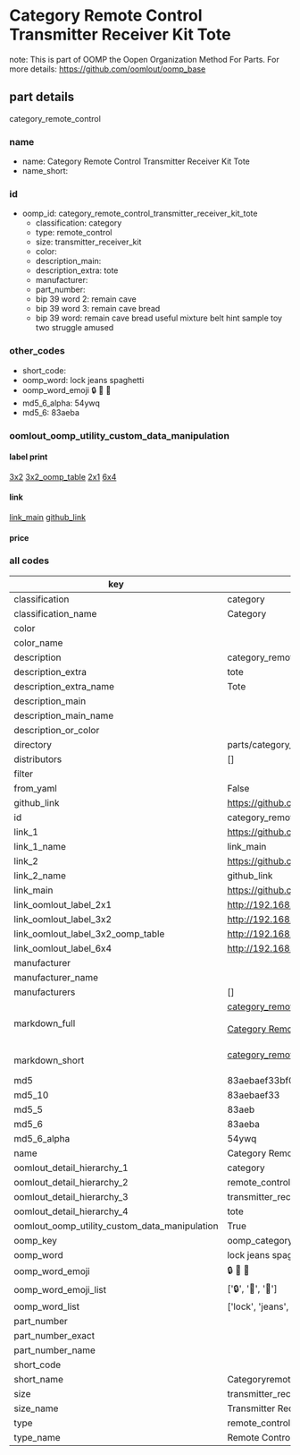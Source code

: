# Category Remote Control Transmitter Receiver Kit Tote  

note: This is part of OOMP the Oopen Organization Method For Parts. For more details: https://github.com/oomlout/oomp_base

##  part details



category_remote_control

### name
* name: Category Remote Control Transmitter Receiver Kit Tote
* name_short: 
### id
* oomp_id: category_remote_control_transmitter_receiver_kit_tote
  * classification: category
  * type: remote_control
  * size: transmitter_receiver_kit
  * color: 
  * description_main: 
  * description_extra: tote
  * manufacturer: 
  * part_number: 
  * bip 39 word 2: remain cave
  * bip 39 word 3: remain cave bread
  * bip 39 word: remain cave bread useful mixture belt hint sample toy two struggle amused

### other_codes
* short_code: 
* oomp_word: lock jeans spaghetti
* oomp_word_emoji :lock: :jeans: :spaghetti:
* md5_6_alpha: 54ywq
* md5_6: 83aeba






### oomlout_oomp_utility_custom_data_manipulation
#### label print
[3x2](http://192.168.1.245:1112/?label=oomp%2054ywq)
[3x2_oomp_table](http://192.168.1.107:1112/?label=oomp%2054ywq)
[2x1](http://192.168.1.242:1112/?label=oomp%2054ywq)
[6x4](http://192.168.1.55:1112/?label=oomp%2054ywq)    

#### link

[link_main](https://github.com/oomlout/oomlout_oomp_current_version_messy/tree/main/parts/category_remote_control_transmitter_receiver_kit_tote) [github_link](https://github.com/oomlout/oomlout_oomp_part_src/tree/main/parts/category_remote_control_transmitter_receiver_kit_tote)                             

#### price







### all codes 
| key | value |  
| --- | --- |  
| classification | category |  
| classification_name | Category |  
| color |  |  
| color_name |  |  
| description | category_remote_control |  
| description_extra | tote |  
| description_extra_name | Tote |  
| description_main |  |  
| description_main_name |  |  
| description_or_color |   |  
| directory | parts/category_remote_control_transmitter_receiver_kit_tote |  
| distributors | [] |  
| filter |  |  
| from_yaml | False |  
| github_link | https://github.com/oomlout/oomlout_oomp_part_src/tree/main/parts/category_remote_control_transmitter_receiver_kit_tote |  
| id | category_remote_control_transmitter_receiver_kit_tote |  
| link_1 | https://github.com/oomlout/oomlout_oomp_current_version_messy/tree/main/parts/category_remote_control_transmitter_receiver_kit_tote |  
| link_1_name | link_main |  
| link_2 | https://github.com/oomlout/oomlout_oomp_part_src/tree/main/parts/category_remote_control_transmitter_receiver_kit_tote |  
| link_2_name | github_link |  
| link_main | https://github.com/oomlout/oomlout_oomp_current_version_messy/tree/main/parts/category_remote_control_transmitter_receiver_kit_tote |  
| link_oomlout_label_2x1 | http://192.168.1.242:1112/?label=oomp%2054ywq |  
| link_oomlout_label_3x2 | http://192.168.1.245:1112/?label=oomp%2054ywq |  
| link_oomlout_label_3x2_oomp_table | http://192.168.1.107:1112/?label=oomp%2054ywq |  
| link_oomlout_label_6x4 | http://192.168.1.55:1112/?label=oomp%2054ywq |  
| manufacturer |  |  
| manufacturer_name |  |  
| manufacturers | [] |  
| markdown_full | [category_remote_control_transmitter_receiver_kit_tote](https://github.com/oomlout/oomlout_oomp_current_version_messy/tree/main/parts/category_remote_control_transmitter_receiver_kit_tote)<br>[](https://github.com/oomlout/oomlout_oomp_current_version_messy/tree/main/parts/category_remote_control_transmitter_receiver_kit_tote)<br>[Category Remote Control Transmitter Receiver Kit Tote](https://github.com/oomlout/oomlout_oomp_current_version_messy/tree/main/parts/category_remote_control_transmitter_receiver_kit_tote)<br><br> |  
| markdown_short | [category_remote_control_transmitter_receiver_kit_tote](https://github.com/oomlout/oomlout_oomp_current_version_messy/tree/main/parts/category_remote_control_transmitter_receiver_kit_tote)<br><br> |  
| md5 | 83aebaef33bf0d7853c72efe36c935ac |  
| md5_10 | 83aebaef33 |  
| md5_5 | 83aeb |  
| md5_6 | 83aeba |  
| md5_6_alpha | 54ywq |  
| name | Category Remote Control Transmitter Receiver Kit Tote |  
| oomlout_detail_hierarchy_1 | category |  
| oomlout_detail_hierarchy_2 | remote_control |  
| oomlout_detail_hierarchy_3 | transmitter_receiver_kit |  
| oomlout_detail_hierarchy_4 | tote |  
| oomlout_oomp_utility_custom_data_manipulation | True |  
| oomp_key | oomp_category_remote_control_transmitter_receiver_kit_tote |  
| oomp_word | lock jeans spaghetti |  
| oomp_word_emoji | :lock: :jeans: :spaghetti: |  
| oomp_word_emoji_list | [':lock:', ':jeans:', ':spaghetti:'] |  
| oomp_word_list | ['lock', 'jeans', 'spaghetti'] |  
| part_number |  |  
| part_number_exact |  |  
| part_number_name |  |  
| short_code |  |  
| short_name | Categoryremotecontrol |  
| size | transmitter_receiver_kit |  
| size_name | Transmitter Receiver Kit |  
| type | remote_control |  
| type_name | Remote Control |  
